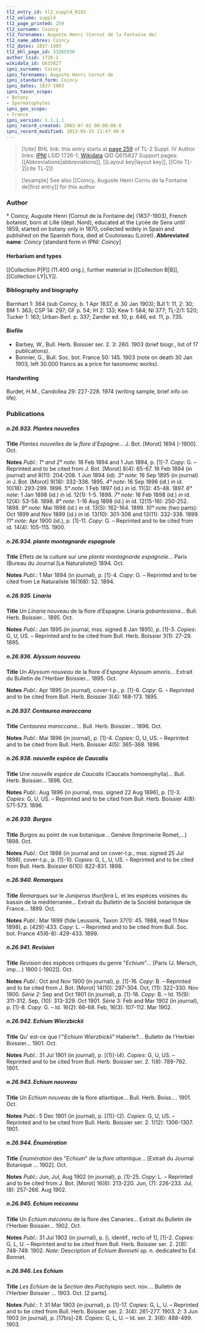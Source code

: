 ```yaml
---
tl2_entry_id: tl2_suppl4_0192
tl2_volume: suppl4
tl2_page_printed: 259
tl2_surname: Coincy
tl2_forenames: Auguste Henri (Cornut de la Fontaine de)
tl2_name_abbrev: Coincy
tl2_dates: 1837-1903
tl2_bhl_page_id: 33265936
author_lsid: 1726-1
wikidata_id: Q615827
ipni_surname: Coincy
ipni_forenames: Auguste Henri Cornut de
ipni_standard_form: Coincy
ipni_dates: 1837-1903
ipni_taxon_scope: 
- Botany
- Spermatophytes
ipni_geo_scope: 
- France
ipni_version: 1.1.1.1
ipni_record_created: 2003-07-02 00:00:00.0
ipni_record_modified: 2013-05-15 11:47:40.0
---
```


> [!cite] BHL link: this entry starts at [page 259](https://www.biodiversitylibrary.org/page/33265936) of TL-2 Suppl. IV
> Author links: [IPNI](https://www.ipni.org/a/1726-1) LSID 1726-1, [Wikidata](https://www.wikidata.org/wiki/Q615827) QID Q615827
> Support pages: [[Abbreviations|abbreviations]], [[Layout key|layout key]], [[Cite TL-2|cite TL-2]]

> [!example] See also [[Coincy, Auguste Henri Cornu de la Fontaine de|first entry]] for this author

### Author

\* Coincy, Auguste Henri \[Cornut de la Fontaine de\] (1837-1903), French botanist, born at Lille (dépt. Nord), educated at the Lycée de Sens until 1859, started on botany only in 1870, collected widely in Spain and published on the Spanish flora, died at Coutoiseau (Loiret). 
**Abbreviated name**: *Coincy* \[standard form in IPNI: *Coincy*\]

#### Herbarium and types

[[Collection P|P]] (11.400 orig.), further material in [[Collection B|B]], [[Collection LY|LY]].

#### Bibliography and biography

Barnhart 1: 364 (sub Coincy, b. 1 Apr 1837, d. 30 Jan 1903); BJI 1: 11, 2: 30; BM 1: 363; CSP 14: 297; GF p. 54; IH 2: 133; Kew 1: 584; NI 377; TL-2/1: 520; Tucker 1: 163; Urban-Berl. p. 337; Zander ed. 10, p. 646, ed. 11, p. 735.

#### Biofile

- Barbey, W., Bull. Herb. Boissier ser. 2. 3: 260. 1903 (brief biogr., list of 17 publications).
- Bonnier, G., Bull. Soc. bot. France 50: 145. 1903 (note on death 30 Jan 1903, left 30.000 francs as a price for taxonomic works).

#### Handwriting

Burdet, H.M., Candollea 29: 227-228. 1974 (writing sample, brief info on life).

### Publications

##### n.26.933. Plantes nouvelles

**Title**
*Plantes nouvelles* de la *flore* d'*Espagne*... J. Bot. \[Morot\] 1894 \[-1900\]. Oct.

**Notes**
*Publ*.: *1° and 2° note*: 16 Feb 1894 and 1 Jun 1894, p. \[1\]-7. *Copy*: G. – Reprinted and to be cited from J. Bot. \[Morot\] 8(4): 65-67. 16 Feb 1894 (in journal) and 8(11): 204-208. 1 Jun 1894 (id).
*3° note*: 16 Sep 1895 (in journal) *in* J. Bot. \[Morot\] 9(18): 332-336. 1895.
*4° note*: 16 Sep 1896 (id.) *in* id. 10(18): 293-299. 1896.
*5° note*: 1 Feb 1897 (id.) *in* id. 11(3): 45-48. 1897.
*6° note*: 1 Jan 1898 (id.) *in* id. 12(1): 1-5. 1898.
*7° note*: 16 Feb 1898 (id.) *in* id. 12(4): 53-58. 1898.
*8° note*: 1-16 Aug 1898 (id.) *in* id. 12(15-16): 250-252. 1898.
*9° note*: Mai 1898 (id.) *in* id. 13(5): 162-164. 1899.
*10° note* (two parts): Oct 1899 and Nov 1899 (id.) *in* id. 13(10): 301-306 and 13(11): 332-338. 1899.
*11° note*: Apr 1900 (id.), p. \[1\]-11. *Copy*: G. – Reprinted and to be cited from id. 14(4): 105-115. 1900.

##### n.26.934. plante montagnarde espagnole

**Title**
Effets de la culture sur une *plante montagnarde espagnole*... Paris (Bureau du Journal \[Le Naturaliste\]) 1894. Oct.

**Notes**
*Publ*.: 1 Mar 1894 (in journal), p. \[1\]-4. *Copy*: G. – Reprinted and to be cited from Le Naturaliste 16(168): 52. 1894.

##### n.26.935. Linaria

**Title**
Un *Linaria* nouveau de la flore d'Espagne. Linaria *gobantesiana*... Bull. Herb. Boissier... 1895. Oct.

**Notes**
*Publ*.: Jan 1895 (in journal, mss. signed 8 Jan 1895), p. \[1\]-3. *Copies*: G, U, US. – Reprinted and to be cited from Bull. Herb. Boissier 3(1): 27-29. 1895.

##### n.26.936. Alyssum nouveau

**Title**
Un *Alyssum nouveau* de la flore d'*Espagne* Alyssum amoris... Extrait du Bulletin de l'Herbier Boissier... 1895. Oct.

**Notes**
*Publ*.: Apr 1895 (in journal), cover-t.p., p. \[1\]-6. *Copy*: G. – Reprinted and to be cited from Bull. Herb. Boissier 3(4): 168-173. 1895.

##### n.26.937. Centaurea maroccana

**Title**
*Centaurea maroccana*... Bull. Herb. Boissier... 1896. Oct.

**Notes**
*Publ*.: Mai 1896 (in journal), p. \[1\]-4. *Copies*: G, U, US. – Reprinted and to be cited from Bull. Herb. Boissier 4(5): 365-368. 1896.

##### n.26.938. nouvelle espèce de Caucalis

**Title**
Une *nouvelle espèce de Caucalis* (Caucalis homoeophylla)... Bull. Herb. Boissier... 1896. Oct.

**Notes**
*Publ*.: Aug 1896 (in journal, mss. signed 22 Aug 1896), p. \[1\]-3. *Copies*: G, U, US. – Reprinted and to be cited from Bull. Herb. Boissier 4(8): 571-573. 1896.

##### n.26.939. Burgos

**Title**
*Burgos* au point de vue botanique... Genéve (Imprimerie Romet,...) 1898. Oct.

**Notes**
*Publ*.: Oct 1898 (in journal and on cover-t.p., mss. signed 25 Jul 1898), cover-t.p., p. \[1\]-10.
*Copies*: G, L, U, US. – Reprinted and to be cited from Bull. Herb. Boissier 6(10): 822-831. 1898.

##### n.26.940. Remarques

**Title**
*Remarques* sur le *Juniperus thurifera* L. et les espèces voisines du bassin de la méditerranée... Extrait du Bulletin de la Société botanique de France... 1899. Oct.

**Notes**
*Publ*.: Mar 1899 (fide Leussink, Taxon 37(1): 45. 1988, read 11 Nov 1898), p. \[429\]-433.
*Copy*: L. – Reprinted and to be cited from Bull. Soc. bot. France 45(6-8): 429-433. 1899.

##### n.26.941. Revision

**Title**
*Revision* des espèces critiques du genre "*Echium*"... \[Paris (J. Mersch, imp....) 1900 \[-1902\]\]. Oct.

**Notes**
*Publ*.: Oct and Nov 1900 (in journal), p. \[1\]-16. *Copy*: B. – Reprinted and to be cited from J. Bot. \[Morot\] 14(10): 297-304. Oct, (11): 322-330. Nov 1900.
*Série 2*: Sep and Oct 1901 (in journal), p. \[1\]-18. *Copy*: B. – Id. 15(9): 311-312. Sep, (10): 313-329. Oct 1901.
*Série* 3: Feb and Mar 1902 (in journal), p. \[1\]-8. *Copy*: G. – Id. 16(2): 66-68. Feb, 16(3): 107-112. Mar 1902.

##### n.26.942. Echium Wierzbickii

**Title**
Qu' est-ce que l'"*Echium Wierzbickii*" Haberle?... Bulletin de l'Herbier Boissier... 1901. Oct.

**Notes**
*Publ*.: 31 Jul 1901 (in journal), p. \[(1)\]-(4). *Copies*: G, U, US. – Reprinted and to be cited from Bull. Herb. Boissier ser. 2. 1(8): 789-792. 1901.

##### n.26.943. Echium nouveau

**Title**
Un *Echium nouveau* de la flore atlantique... Bull. Herb. Boiss.... 1901. Oct.

**Notes**
*Publ*.: 5 Dec 1901 (in journal), p. \[(1)\]-(2). *Copies*: G, U, US. – Reprinted and to be cited from Bull. Herb. Boissier ser. 2. 1(12): 1306-1307. 1901.

##### n.26.944. Énumération

**Title**
*Énumération* des "*Echium*" de la *flore atlantique*... \[Extrait du Journal Botanique ... 1902\]. Oct.

**Notes**
*Publ*.: Jun, Jul, Aug 1902 (in journal), p. \[1\]-25. *Copy*: L. – Reprinted and to be cited from J. Bot. \[Morot\] 16(6): 213-220. Jun, (7): 226-233. Jul, (8): 257-266. Aug 1902.

##### n.26.945. Echium méconnu

**Title**
Un *Echium méconnu* de la flore des Canaries... Extrait du Bulletin de l'Herbier Boissier... 1902. Oct.

**Notes**
*Publ*.: 31 Jul 1902 (in journal), p. \[i, identif., recto of 1\], \[1\]-2. *Copies*: G, L, U. – Reprinted and to be cited from Bull. Herb. Boissier ser. 2. 2(8): 748-749. 1902.
*Note*: Description of *Echium Bonnetii* sp. n. dedicated to Éd. Bonnet.

##### n.26.946. Les Echium

**Title**
*Les Echium* de la *Section* des *Pachylepis* sect. nov.... Bulletin de l'Herbier Boissier ... 1903. Oct. \[2 parts\].

**Notes**
*Publ*.: *1*: 31 Mar 1903 (in journal), p. \[1\]-17. *Copies*: G, L, U. – Reprinted and to be cited from Bull. Herb. Boissier ser. 2. 3(4): 261-277. 1903.
*2*: 3 Jun 1903 (in journal), p. \[17bis\]-28. *Copies*: G, L, U. – Id. ser. 2. 3(6): 488-499. 1903.

